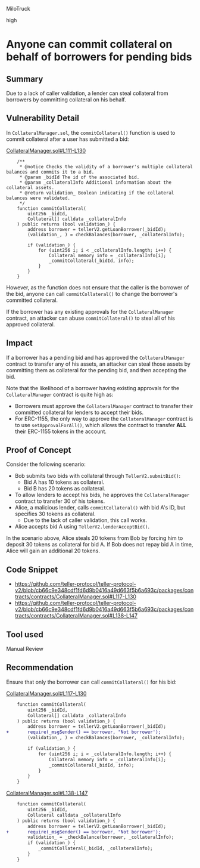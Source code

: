 MiloTruck

high

# Anyone can commit collateral on behalf of borrowers for pending bids

## Summary

Due to a lack of caller validation, a lender can steal collateral from borrowers by committing collateral on his behalf.

## Vulnerability Detail

In `CollateralManager.sol`, the `commitCollateral()` function is used to commit collateral after a user has submitted a bid:

[CollateralManager.sol#L111-L130](https://github.com/teller-protocol/teller-protocol-v2/blob/cb66c9e348cdf1fd6d9b0416a49d663f5b6a693c/packages/contracts/contracts/CollateralManager.sol#L111-L130)

```solidity
    /**
     * @notice Checks the validity of a borrower's multiple collateral balances and commits it to a bid.
     * @param _bidId The id of the associated bid.
     * @param _collateralInfo Additional information about the collateral assets.
     * @return validation_ Boolean indicating if the collateral balances were validated.
     */
    function commitCollateral(
        uint256 _bidId,
        Collateral[] calldata _collateralInfo
    ) public returns (bool validation_) {
        address borrower = tellerV2.getLoanBorrower(_bidId);
        (validation_, ) = checkBalances(borrower, _collateralInfo);

        if (validation_) {
            for (uint256 i; i < _collateralInfo.length; i++) {
                Collateral memory info = _collateralInfo[i];
                _commitCollateral(_bidId, info);
            }
        }
    }
```

However, as the function does not ensure that the caller is the borrower of the bid, anyone can call `commitCollateral()` to change the borrower's committed collateral.

If the borrower has any existing approvals for the `CollateralManager` contract, an attacker can abuse `commitCollateral()` to steal all of his approved collateral. 

## Impact

If a borrower has a pending bid and has approved the `CollateralManager` contract to transfer any of his assets, an attacker can steal those assets by committing them as collateral for the pending bid, and then accepting the bid.

Note that the likelihood of a borrower having existing approvals for the `CollateralManager` contract is quite high as:
- Borrowers must approve the `CollateralManager` contract to transfer their committed collateral for lenders to accept their bids.
- For ERC-1155, the only way to approve the `CollateralManager` contract is to use `setApprovalForAll()`, which allows the contract to transfer **ALL** their ERC-1155 tokens in the account.

## Proof of Concept

Consider the following scenario:
- Bob submits two bids with collateral through `TellerV2.submitBid()`:
  - Bid A has 10 tokens as collateral.
  - Bid B has 20 tokens as collateral.
- To allow lenders to accept his bids, he approves the `CollateralManager` contract to transfer 30 of his tokens.
- Alice, a malicious lender, calls `commitCollateral()` with bid A's ID, but specifies 30 tokens as collateral.
  - Due to the lack of caller validation, this call works.
- Alice accepts bid A using `TellerV2.lenderAcceptBid()`.

In the scenario above, Alice steals 20 tokens from Bob by forcing him to deposit 30 tokens as collateral for bid A. If Bob does not repay bid A in time, Alice will gain an additional 20 tokens.

## Code Snippet

- https://github.com/teller-protocol/teller-protocol-v2/blob/cb66c9e348cdf1fd6d9b0416a49d663f5b6a693c/packages/contracts/contracts/CollateralManager.sol#L117-L130
- https://github.com/teller-protocol/teller-protocol-v2/blob/cb66c9e348cdf1fd6d9b0416a49d663f5b6a693c/packages/contracts/contracts/CollateralManager.sol#L138-L147

## Tool used

Manual Review

## Recommendation

Ensure that only the borrower can call `commitCollateral()` for his bid:

[CollateralManager.sol#L117-L130](https://github.com/teller-protocol/teller-protocol-v2/blob/cb66c9e348cdf1fd6d9b0416a49d663f5b6a693c/packages/contracts/contracts/CollateralManager.sol#L117-L130)

```diff
    function commitCollateral(
        uint256 _bidId,
        Collateral[] calldata _collateralInfo
    ) public returns (bool validation_) {
        address borrower = tellerV2.getLoanBorrower(_bidId);
+       require(_msgSender() == borrower, "Not borrower');        
        (validation_, ) = checkBalances(borrower, _collateralInfo);

        if (validation_) {
            for (uint256 i; i < _collateralInfo.length; i++) {
                Collateral memory info = _collateralInfo[i];
                _commitCollateral(_bidId, info);
            }
        }
    }
```

[CollateralManager.sol#L138-L147](https://github.com/teller-protocol/teller-protocol-v2/blob/cb66c9e348cdf1fd6d9b0416a49d663f5b6a693c/packages/contracts/contracts/CollateralManager.sol#L138-L147)

```diff
    function commitCollateral(
        uint256 _bidId,
        Collateral calldata _collateralInfo
    ) public returns (bool validation_) {
        address borrower = tellerV2.getLoanBorrower(_bidId);
+       require(_msgSender() == borrower, "Not borrower');        
        validation_ = _checkBalance(borrower, _collateralInfo);
        if (validation_) {
            _commitCollateral(_bidId, _collateralInfo);
        }
    }
```
